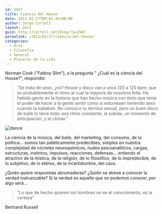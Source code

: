 ```yaml
---
id: 2947
title: Ciencia del House
date: 2011-02-27T09:41:45+00:00
author: Jorge Cortell
layout: post
guid: http://cortell.net/blog/?p=2947
permalink: /2011/02/27/ciencia-del-house/
categories:
  - Arte
  - Filosofí­a
  - General
  - Placeres de la vida
---
```

Norman Cook ("Fatboy Slim"), a la pregunta " ¿Cuál es la ciencia del House?", respondió:

> "Se trata de sexo, ¿no? House y disco van a unos 120 a 125 bpm, que es probablemente el ritmo al cual la mayoría de nosotros folla. Ha habido gente en la historia que han hecho música con éxito que tenía el poder de hacer a la gente sentir como si estuviesen teniendo sexo cuando la bailaban. No conozco tu técnica sexual, pero un buen disco de baile lo tiene todo: ese ritmo constante, la subida, un momento de anticipación, y el climax."

<img class="aligncenter" src="http://www.arteyfotografia.com.ar/contenido/objetos/11/18/53/1118533c7050e587f3f495756cdf6faacbd89b70/mini_500_6022_1235941916328457.jpg" alt="dance" />
  
La ciencia de la música, del baile, del marketing, del consumo, de la política... somos tan patéticamente predecibles, simples en nuestra complejidad de cócteles neuroquímicos, nudos psicoanalíticos, cargas, estructuras, instintos, impulsos, reacciones, defensas... entiendo el atractivo de la mística, de la religión, de lo filosófico, de lo impredecible, de lo subjetivo, de lo etéreo, de la incertidumbre, del caos.

¿Quién quiere respuestas abrumadoras? ¿Quién se atreve a conocer la verdad inalcanzable? Si la verdad es aquello que no podemos conocer, por algo será...

> “Lo que de hecho quieren los hombres no es el conocimiento, es la certeza”

Bertrand Russell
